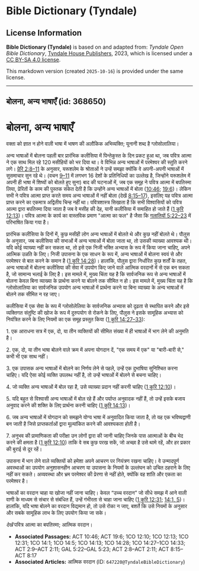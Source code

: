 # Bible Dictionary (Tyndale)

## License Information

**Bible Dictionary (Tyndale)** is based on and adapted from: _Tyndale Open Bible Dictionary_, [Tyndale House Publishers](https://tyndaleopenresources.com/), 2023, which is licensed under a [CC BY-SA 4.0 license](https://creativecommons.org/licenses/by-sa/4.0/legalcode.en).

This markdown version (created `2025-10-16`) is provided under the same license.



--------------------------------

## बोलना, अन्य भाषाएँ (id: 368650)

बोलना, अन्य भाषाएँ
==================

वक्ता को ज्ञात न होने वाली भाषा में भाषण की अलौकिक अभिव्यक्ति; यूनानी शब्द है ग्लोसोलालिया।

अन्य भाषाओं में बोलना पहली बार प्रारंभिक कलीसिया में पिन्तेकुस्त के दिन प्रकट हुआ था, जब पवित्र आत्मा ने एक साथ मिल रहे 120 मसीहियों को भर दिया था। वे विभिन्न अन्य भाषाओं में परमेश्वर की स्तुति करने लगे। [प्रेरि 2:8–11](https://ref.ly/Acts2:8-Acts2:11) के अनुसार, यरूशलेम के श्रोताओं ने उन्हें समझा क्योंकि वे अपनी\-अपनी भाषाओं में सुसमाचार सुन रहे थे। (वचन [9–11](https://ref.ly/Acts2:9-Acts2:11) में लगभग 16 देशों के प्रतिनिधियों का उल्लेख है, जिन्होंने यरूशलेम में अपनी ही भाषा में शिष्यों को बोलते हुए सुना) बाद की घटनाओं में, जब एक समूह ने पवित्र आत्मा में बपतिस्मा लिया, प्रेरितों के काम की पुस्तक संकेत देती है कि उन्होंने अन्य भाषाओं में बोला ([10:46](https://ref.ly/Acts10:46); [19:6](https://ref.ly/Acts19:6))। लेकिन सभी ने पवित्र आत्मा प्राप्त करते समय अन्य भाषाओं में नहीं बोला (देखें [8:15–17](https://ref.ly/Acts8:15-Acts8:17)), इसलिए यह पवित्र आत्मा प्राप्त करने का एकमात्र अद्वितीय चिन्ह नहीं था। पवित्रशास्त्र सिखाता है कि सभी विश्वासियों को पवित्र आत्मा द्वारा बपतिस्मा दिया जाता है जब वे मसीह की देह, यानी कलीसिया में समाहित हो जाते हैं ([1 कुरि 12:13](https://ref.ly/1Cor12:13))। पवित्र आत्मा के कार्य का वास्तविक प्रमाण "आत्मा का फल" है जैसा कि [गलातियों 5:22–23](https://ref.ly/Gal5:22-Gal5:23) में परिभाषित किया गया है।

प्रारंभिक कलीसिया के दिनों में, कुछ मसीही लोग अन्य भाषाओं में बोलते थे और कुछ नहीं बोलते थे। पौलुस के अनुसार, जब कलीसिया की सभाओं में अन्य भाषाओं में बोला जाता था, तो उसकी व्याख्या आवश्यक थी। यदि कोई व्याख्या नहीं कर सकता था, तो इसे एक निजी भक्ति अभ्यास के रूप में किया जाना चाहिए, अपने आत्मिक उन्नति के लिए। निजी उपासना के एक साधन के रूप में, अन्य भाषाओं में बोलना स्वयं से और परमेश्वर से बात करने के समान है ([1 कुरि 14:28](https://ref.ly/1Cor14:28))। हालांकि, पौलुस द्वारा निर्धारित कुछ शर्तों के तहत, अन्य भाषाओं में बोलना कलीसिया की सेवा में उपयोग किए जाने वाले आत्मिक वरदानों में से एक बन सकता है, जो सामान्य भलाई के लिए है। इस मामले में, मुख्य चिंता यह है कि सार्वजनिक रूप से अन्य भाषाओं में बोलना केवल बिना व्याख्या के प्रार्थना करने या बोलने तक सीमित न हो। इस मामले में, मुख्य चिंता यह है कि ग्लोसोलालिया का सार्वजनिक उपयोग अन्य भाषाओं में प्रार्थना करने या बिना व्याख्या के अन्य भाषाओं में बोलने तक सीमित न रह जाए।

कलीसिया में एक सेवा के रूप में ग्लोसोलेलिया के सार्वजनिक अभ्यास को दृढ़ता से स्थापित करने और इसे व्यक्तिगत संतुष्टि की खोज के रूप में दुरुपयोग से रोकने के लिए, पौलुस ने इसके सामूहिक अभ्यास को नियंत्रित करने के लिए नियमों का एक समूह प्रस्तुत किया ([1 कुरि 14:27–33](https://ref.ly/1Cor14:27-1Cor14:33)):

1\. एक आराधना सत्र में एक, दो, या तीन व्यक्तियों की सीमित संख्या में ही भाषाओं में भाग लेने की अनुमति है।

2\. एक, दो, या तीन भाषा बोलने वाले क्रम में अपना योगदान दें, "एक समय में एक" या "बारी\-बारी से," कभी भी एक साथ नहीं।

3\. एक उपासक अन्य भाषाओं में बोलने का निर्णय लेने से पहले, उन्हें एक दुभाषिया सुनिश्चित करना चाहिए। यदि ऐसा कोई व्यक्ति उपलब्ध नहीं है, तो उन्हें भाषाओं में बोलने से बचना चाहिए।

4\. जो व्यक्ति अन्‍य भाषाओं में बोल रहा है, उसे व्याख्या प्रदान नहीं करनी चाहिए ([1 कुरि 12:10](https://ref.ly/1Cor12:10))।

5\. यदि बहुत से विश्वासी अन्‍य भाषाओं में बोल रहे हैं और पर्याप्‍त अनुवादक नहीं हैं, तो उन्‍हें इसके बजाय अनुवाद करने की शक्ति के लिए प्रार्थना करनी चाहिए ([1 कुरि 14:13](https://ref.ly/1Cor14:13))।

6\. जब अन्‍य भाषाओं में योगदान को समझने योग्य भाषा में अनुवादित किया जाता है, तो यह एक भविष्यद्वाणी बन जाती है जिसे प्राप्तकर्ताओं द्वारा मूल्यांकित करने की आवश्यकता होती है।

7\. अनुभव की प्रामाणिकता की परीक्षा उन लोगों द्वारा की जानी चाहिए जिनके पास आत्माओं के बीच भेद करने की क्षमता है ([1 कुरि 12:10](https://ref.ly/1Cor12:10)) ताकि वे सब कुछ परख सकें, जो अच्छा है उसे थामे रहें, और हर प्रकार की बुराई से दूर रहें।

उपासना में भाग लेने वाले व्यक्तियों को हमेशा अपने आचरण पर नियंत्रण रखना चाहिए। वे उन्मादपूर्ण अवस्थाओं का उपयोग अनुशासनहीन आचरण या उपासना के नियमों के उल्लंघन को उचित ठहराने के लिए नहीं कर सकते। अव्यवस्था और भ्रम परमेश्वर की प्रेरणा से नहीं होते, क्योंकि वह शांति और एकता का परमेश्वर है।

भाषाओं का वरदान चाहा या खोजा नहीं जाना चाहिए। केवल “उच्च वरदान” जो सीधे समझ में आने वाली वाणी के माध्यम से संचार से संबंधित हैं, उन्हें गंभीरता से चाहा जाना चाहिए ([1 कुरि 12:31](https://ref.ly/1Cor12:31); [14:1, 5](https://ref.ly/1Cor14:1,1Cor14:5))। हालांकि, यदि भाषा बोलने का वरदान विद्यमान हो, तो उसे रोका न जाए, बशर्ते कि उसे नियमों के अनुसार और सबके सामूहिक लाभ के लिए उपयोग किया जा सके।

*देखें* पवित्र आत्मा का बपतिस्मा; आत्मिक वरदान।

* **Associated Passages:** ACT 10:46; ACT 19:6; 1CO 12:10; 1CO 12:13; 1CO 12:31; 1CO 14:1; 1CO 14:5; 1CO 14:13; 1CO 14:28; 1CO 14:27–1CO 14:33; ACT 2:9–ACT 2:11; GAL 5:22–GAL 5:23; ACT 2:8–ACT 2:11; ACT 8:15–ACT 8:17
* **Associated Articles:** आत्मिक वरदान  (ID: `647220@TyndaleBibleDictionary`)

